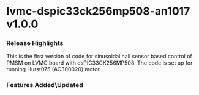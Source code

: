 # lvmc-dspic33ck256mp508-an1017 v1.0.0
### Release Highlights
This is the first version of code for sinusoidal hall sensor based control of PMSM on LVMC board with dsPIC33CK256MP508. 
The code is set up for running Hurst075 (AC300020) motor.



### Features Added\Updated



